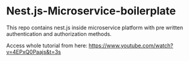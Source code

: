 # Nest.js-Microservice-boilerplate
This repo contains nest.js inside microservice platform with pre written authentication and authorization methods.

Access whole tutorial from here: https://www.youtube.com/watch?v=4EPxQ0Paajs&t=3s
